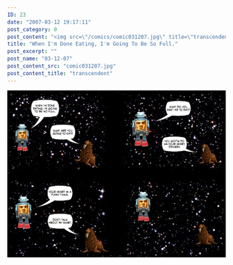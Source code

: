 ```yaml
---
ID: 23
date: "2007-03-12 19:17:11"
post_category: 0
post_content: "<img src=\"/comics/comic031207.jpg\" title=\"transcendent\" />"
title: "When I'm Done Eating, I'm Going To Be So Full."
post_excerpt: ""
post_name: "03-12-07"
post_content_src: "comic031207.jpg"
post_content_title: "transcendent"
---
```



[![transcendent](/comics-hi-res/comic031207.jpg)](/comics-hi-res/comic031207.jpg "transcendent")
